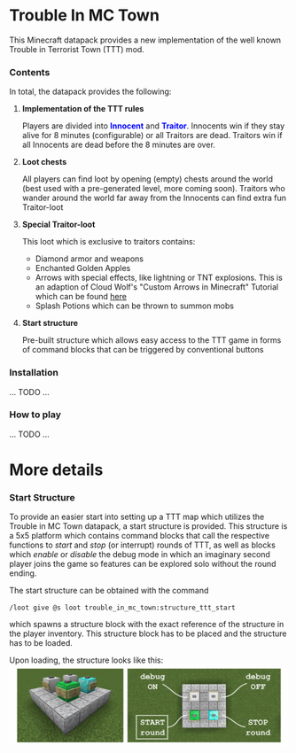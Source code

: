# Trouble In MC Town

This Minecraft datapack provides a new implementation of the well known Trouble in Terrorist Town (TTT) mod.


### Contents

In total, the datapack provides the following:
1. **Implementation of the TTT rules**

    Players are divided into <span style="color:blue">**Innocent**</span> and <span style="color:blue">**Traitor**</span>. Innocents win if they stay alive for 8 minutes (configurable) or all Traitors are dead. Traitors win if all Innocents are dead before the 8 minutes are over.
2. **Loot chests**

    All players can find loot by opening (empty) chests around the world (best used with a pre-generated level, more coming soon). Traitors who wander around the world far away from the Innocents can find extra fun Traitor-loot
3. **Special Traitor-loot**

    This loot which is exclusive to traitors contains:
    * Diamond armor and weapons
    * Enchanted Golden Apples
    * Arrows with special effects, like lightning or TNT explosions. This is an adaption of Cloud Wolf's "Custom Arrows in Minecraft" Tutorial which can be found [here](https://www.youtube.com/watch?v=14mBKL53Fy0)
    * Splash Potions which can be thrown to summon mobs
4. **Start structure**

    Pre-built structure which allows easy access to the TTT game in forms of command blocks that can be triggered by conventional buttons



### Installation

... TODO ...

### How to play

... TODO ...





# More details

### Start Structure

To provide an easier start into setting up a TTT map which utilizes the Trouble in MC Town datapack, a start structure is provided. This structure is a 5x5 platform which contains command blocks that call the respective functions to *start* and *stop* (or interrupt) rounds of TTT, as well as blocks which *enable* or *disable* the debug mode in which an imaginary second player joins the game so features can be explored solo without the round ending.

The start structure can be obtained with the command
```
/loot give @s loot trouble_in_mc_town:structure_ttt_start
```
which spawns a structure block with the exact reference of the structure in the player inventory. This structure block has to be placed and the structure has to be loaded.

Upon loading, the structure looks like this:
![](images/start_structure.png)
